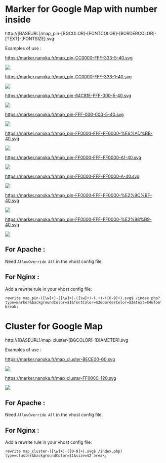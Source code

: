 # Marker for Google Map with number inside
http://[BASEURL]/map_pin-[BGCOLOR]-[FONTCOLOR]-[BORDERCOLOR]-[TEXT]-[FONTSIZE].svg

Examples of use :

https://marker.nanoka.fr/map_pin-CC0000-FFF-333-5-40.svg

<img src="https://marker.nanoka.fr/map_pin-CC0000-FFF-333-5-40.svg">

https://marker.nanoka.fr/map_pin-CC0000-FFF-333-1-40.svg

<img src="https://marker.nanoka.fr/map_pin-CC0000-FFF-333-1-40.svg">

https://marker.nanoka.fr/map_pin-64C81E-FFF-000-5-40.svg

<img src="https://marker.nanoka.fr/map_pin-64C81E-FFF-000-5-40.svg">

https://marker.nanoka.fr/map_pin-FFF-000-000-5-40.svg

<img src="https://marker.nanoka.fr/map_pin-FFF-000-000-5-40.svg">

https://marker.nanoka.fr/map_pin-FF0000-FFF-FF0000-%E6%AD%BB-40.svg

<img src="https://marker.nanoka.fr/map_pin-FF0000-FFF-FF0000-%E6%AD%BB-40.svg">

https://marker.nanoka.fr/map_pin-FF0000-FFF-FF0000-A1-40.svg

<img src="https://marker.nanoka.fr/map_pin-FF0000-FFF-FF0000-A1-40.svg">

https://marker.nanoka.fr/map_pin-FF0000-FFF-FF0000-A-40.svg

<img src="https://marker.nanoka.fr/map_pin-FF0000-FFF-FF0000-A-40.svg">

https://marker.nanoka.fr/map_pin-FF0000-FFF-FF0000-%E2%9C%BF-40.svg

<img src="https://marker.nanoka.fr/map_pin-FF0000-FFF-FF0000-%E2%9C%BF-40.svg">

https://marker.nanoka.fr/map_pin-FF0000-FFF-FF0000-%E2%98%B9-40.svg

<img src="https://marker.nanoka.fr/map_pin-FF0000-FFF-FF0000-%E2%98%B9-40.svg">

## For Apache :
Need ```AllowOverride All``` in the vhost config file.

## For Nginx :
Add a rewrite rule in your vhost config file:
```
rewrite map_pin-([\w]+)-([\w]+)-([\w]+)-(.+)-([0-9]+).svg$ /index.php?type=marker&backgroundColor=$1&fontColor=$2&borderColor=$3&text=$4&fontSize=$5 break;
```

# Cluster for Google Map
http://[BASEURL]/map_cluster-[BGCOLOR]-[DIAMETER].svg

Examples of use :

https://marker.nanoka.fr/map_cluster-BECE00-60.svg

<img src="https://marker.nanoka.fr/map_cluster-BECE00-60.svg">

https://marker.nanoka.fr/map_cluster-FF0000-120.svg

<img src="https://marker.nanoka.fr/map_cluster-FF0000-120.svg">

## For Apache :
Need ```AllowOverride All``` in the vhost config file.

## For Nginx :
Add a rewrite rule in your vhost config file:
```
rewrite map_cluster-([\w]+)-([0-9]+).svg$ /index.php?type=cluster&backgroundColor=$1&size=$2 break;
```
